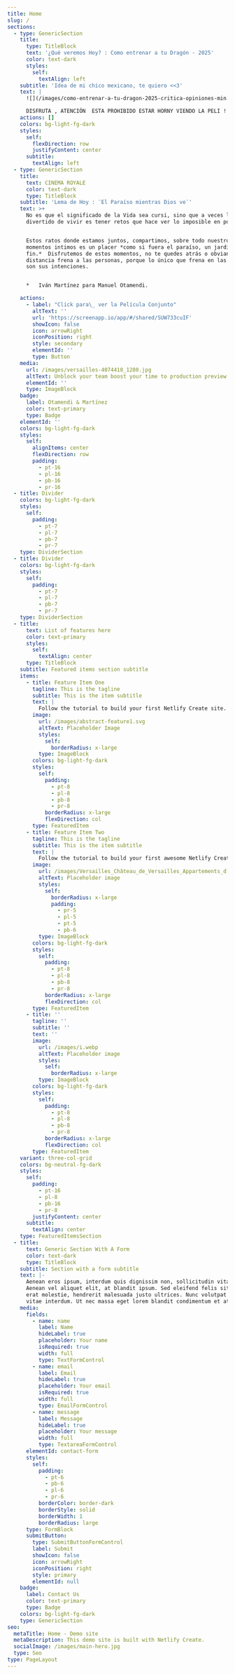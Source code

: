 ```yaml
---
title: Home
slug: /
sections:
  - type: GenericSection
    title:
      type: TitleBlock
      text: '¿Qué veremos Hoy? : Como entrenar a tu Dragón - 2025'
      color: text-dark
      styles:
        self:
          textAlign: left
    subtitle: 'Idea de mi chico mexicano, te quiero <<3'
    text: |
      ![](/images/como-entrenar-a-tu-dragon-2025-critica-opiniones-min.jpg)

      DISFRUTA , ATENCIÓN  ESTA PROHIBIDO ESTAR HORNY VIENDO LA PELI !
    actions: []
    colors: bg-light-fg-dark
    styles:
      self:
        flexDirection: row
        justifyContent: center
      subtitle:
        textAlign: left
  - type: GenericSection
    title:
      text: CINEMA ROYALE
      color: text-dark
      type: TitleBlock
    subtitle: 'Lema de Hoy : ¨El Paraíso mientras Dios ve¨'
    text: >+
      No es que el significado de la Vida sea cursi, sino que a veces lo
      divertido de vivir es tener retos que hace ver lo imposible en posible. 


      Estos ratos donde estamos juntos, compartimos, sobre todo nuestros
      momentos intimos es un placer *como si fuera el paraíso, un jardín sin
      fin.*  Disfrutemos de estos momentos, no te quedes atrás o obviando que la
      distancia frena a las personas, porque lo único que frena en las personas,
      son sus intenciones.


      *   Iván Martínez para Manuel Otamendi.

    actions:
      - label: "Click para\_ ver la Película Conjunto"
        altText: ''
        url: 'https://screenapp.io/app/#/shared/SUW733cuIF'
        showIcon: false
        icon: arrowRight
        iconPosition: right
        style: secondary
        elementId: ''
        type: Button
    media:
      url: /images/versailles-4074418_1280.jpg
      altText: Unblock your team boost your time to production preview
      elementId: ''
      type: ImageBlock
    badge:
      label: Otamendi & Martínez
      color: text-primary
      type: Badge
    elementId: ''
    colors: bg-light-fg-dark
    styles:
      self:
        alignItems: center
        flexDirection: row
        padding:
          - pt-16
          - pl-16
          - pb-16
          - pr-16
  - title: Divider
    colors: bg-light-fg-dark
    styles:
      self:
        padding:
          - pt-7
          - pl-7
          - pb-7
          - pr-7
    type: DividerSection
  - title: Divider
    colors: bg-light-fg-dark
    styles:
      self:
        padding:
          - pt-7
          - pl-7
          - pb-7
          - pr-7
    type: DividerSection
  - title:
      text: List of features here
      color: text-primary
      styles:
        self:
          textAlign: center
      type: TitleBlock
    subtitle: Featured items section subtitle
    items:
      - title: Feature Item One
        tagline: This is the tagline
        subtitle: This is the item subtitle
        text: |
          Follow the tutorial to build your first Netlify Create site.
        image:
          url: /images/abstract-feature1.svg
          altText: Placeholder Image
          styles:
            self:
              borderRadius: x-large
          type: ImageBlock
        colors: bg-light-fg-dark
        styles:
          self:
            padding:
              - pt-8
              - pl-8
              - pb-8
              - pr-8
            borderRadius: x-large
            flexDirection: col
        type: FeaturedItem
      - title: Feature Item Two
        tagline: This is the tagline
        subtitle: This is the item subtitle
        text: |
          Follow the tutorial to build your first awesome Netlify Create site.
        image:
          url: /images/Versailles_Château_de_Versailles_Appartements_d'Hiver_22.jpg
          altText: Placeholder image
          styles:
            self:
              borderRadius: x-large
              padding:
                - pr-5
                - pl-5
                - pt-5
                - pb-6
          type: ImageBlock
        colors: bg-light-fg-dark
        styles:
          self:
            padding:
              - pt-8
              - pl-8
              - pb-8
              - pr-8
            borderRadius: x-large
            flexDirection: col
        type: FeaturedItem
      - title: ''
        tagline: ''
        subtitle: ''
        text: ''
        image:
          url: /images/i.webp
          altText: Placeholder image
          styles:
            self:
              borderRadius: x-large
          type: ImageBlock
        colors: bg-light-fg-dark
        styles:
          self:
            padding:
              - pt-8
              - pl-8
              - pb-8
              - pr-8
            borderRadius: x-large
            flexDirection: col
        type: FeaturedItem
    variant: three-col-grid
    colors: bg-neutral-fg-dark
    styles:
      self:
        padding:
          - pt-16
          - pl-8
          - pb-16
          - pr-8
        justifyContent: center
      subtitle:
        textAlign: center
    type: FeaturedItemsSection
  - title:
      text: Generic Section With A Form
      color: text-dark
      type: TitleBlock
    subtitle: Section with a form subtitle
    text: |-
      Aenean eros ipsum, interdum quis dignissim non, sollicitudin vitae nisl.
      Aenean vel aliquet elit, at blandit ipsum. Sed eleifend felis sit amet
      erat molestie, hendrerit malesuada justo ultrices. Nunc volutpat at erat
      vitae interdum. Ut nec massa eget lorem blandit condimentum et at risus.
    media:
      fields:
        - name: name
          label: Name
          hideLabel: true
          placeholder: Your name
          isRequired: true
          width: full
          type: TextFormControl
        - name: email
          label: Email
          hideLabel: true
          placeholder: Your email
          isRequired: true
          width: full
          type: EmailFormControl
        - name: message
          label: Message
          hideLabel: true
          placeholder: Your message
          width: full
          type: TextareaFormControl
      elementId: contact-form
      styles:
        self:
          padding:
            - pt-6
            - pb-6
            - pl-6
            - pr-6
          borderColor: border-dark
          borderStyle: solid
          borderWidth: 1
          borderRadius: large
      type: FormBlock
      submitButton:
        type: SubmitButtonFormControl
        label: Submit
        showIcon: false
        icon: arrowRight
        iconPosition: right
        style: primary
        elementId: null
    badge:
      label: Contact Us
      color: text-primary
      type: Badge
    colors: bg-light-fg-dark
    type: GenericSection
seo:
  metaTitle: Home - Demo site
  metaDescription: This demo site is built with Netlify Create.
  socialImage: /images/main-hero.jpg
  type: Seo
type: PageLayout
---
```


